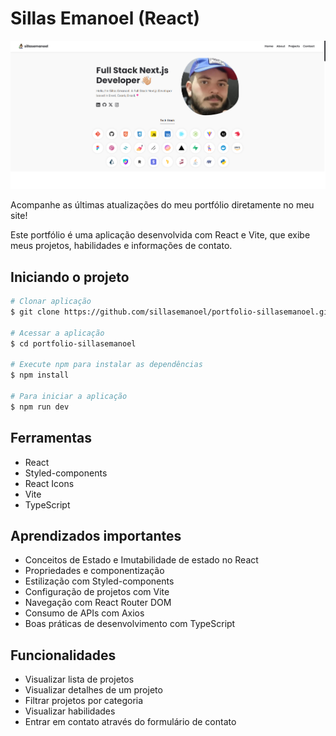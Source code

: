 # Sillas Emanoel (React)

<img src="./portfolio-sillasemanoel.png">

Acompanhe as últimas atualizações do meu portfólio diretamente no meu site!

Este portfólio é uma aplicação desenvolvida com React e Vite, que exibe meus projetos, habilidades e informações de contato.

## Iniciando o projeto

```bash
# Clonar aplicação
$ git clone https://github.com/sillasemanoel/portfolio-sillasemanoel.git

# Acessar a aplicação
$ cd portfolio-sillasemanoel

# Execute npm para instalar as dependências
$ npm install

# Para iniciar a aplicação
$ npm run dev
```

## Ferramentas

- React
- Styled-components
- React Icons
- Vite
- TypeScript

## Aprendizados importantes

- Conceitos de Estado e Imutabilidade de estado no React
- Propriedades e componentização
- Estilização com Styled-components
- Configuração de projetos com Vite
- Navegação com React Router DOM
- Consumo de APIs com Axios
- Boas práticas de desenvolvimento com TypeScript

## Funcionalidades

- Visualizar lista de projetos
- Visualizar detalhes de um projeto
- Filtrar projetos por categoria
- Visualizar habilidades
- Entrar em contato através do formulário de contato